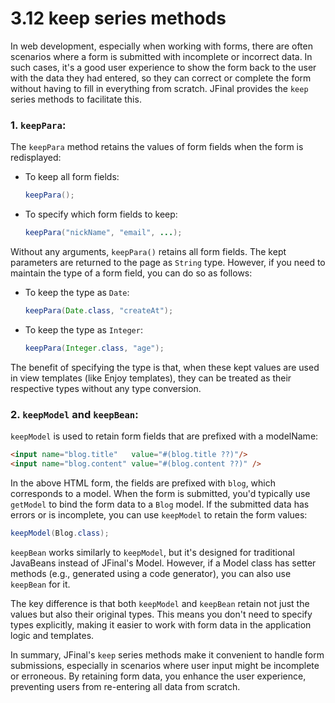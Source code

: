 # 3.12 keep series methods

In web development, especially when working with forms, there are often scenarios where a form is submitted with incomplete or incorrect data. In such cases, it's a good user experience to show the form back to the user with the data they had entered, so they can correct or complete the form without having to fill in everything from scratch. JFinal provides the `keep` series methods to facilitate this.

### 1. `keepPara`:

The `keepPara` method retains the values of form fields when the form is redisplayed:

- To keep all form fields:
  ```java
  keepPara();
  ```

- To specify which form fields to keep:
  ```java
  keepPara("nickName", "email", ...);
  ```

Without any arguments, `keepPara()` retains all form fields. The kept parameters are returned to the page as `String` type. However, if you need to maintain the type of a form field, you can do so as follows:

- To keep the type as `Date`:
  ```java
  keepPara(Date.class, "createAt");
  ```

- To keep the type as `Integer`:
  ```java
  keepPara(Integer.class, "age");
  ```

The benefit of specifying the type is that, when these kept values are used in view templates (like Enjoy templates), they can be treated as their respective types without any type conversion.

### 2. `keepModel` and `keepBean`:

`keepModel` is used to retain form fields that are prefixed with a modelName:

```html
<input name="blog.title"   value="#(blog.title ??)"/>
<input name="blog.content" value="#(blog.content ??)" />
```

In the above HTML form, the fields are prefixed with `blog`, which corresponds to a model. When the form is submitted, you'd typically use `getModel` to bind the form data to a `Blog` model. If the submitted data has errors or is incomplete, you can use `keepModel` to retain the form values:

```java
keepModel(Blog.class);
```

`keepBean` works similarly to `keepModel`, but it's designed for traditional JavaBeans instead of JFinal's Model. However, if a Model class has setter methods (e.g., generated using a code generator), you can also use `keepBean` for it.

The key difference is that both `keepModel` and `keepBean` retain not just the values but also their original types. This means you don't need to specify types explicitly, making it easier to work with form data in the application logic and templates.

In summary, JFinal's `keep` series methods make it convenient to handle form submissions, especially in scenarios where user input might be incomplete or erroneous. By retaining form data, you enhance the user experience, preventing users from re-entering all data from scratch.